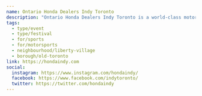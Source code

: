 ```yaml
---
name: Ontario Honda Dealers Indy Toronto
description: "Ontario Honda Dealers Indy Toronto is a world-class motorsports festival which takes place annually on a 2.874-kilometre (1.786-mile), 11-turn temporary circuit using the streets surrounding Exhibition Place near Lake Ontario in downtown Toronto. The event features many attractions, food trucks, interactive displays and activities, and supports local charities."
tags:
  - type/event
  - type/festival
  - for/sports
  - for/motorsports
  - neighbourhood/liberty-village
  - borough/old-toronto
link: https://hondaindy.com
social:
  instagram: https://www.instagram.com/hondaindy/
  facebook: https://www.facebook.com/indytoronto/
  twitter: https://twitter.com/hondaindy
---
```


